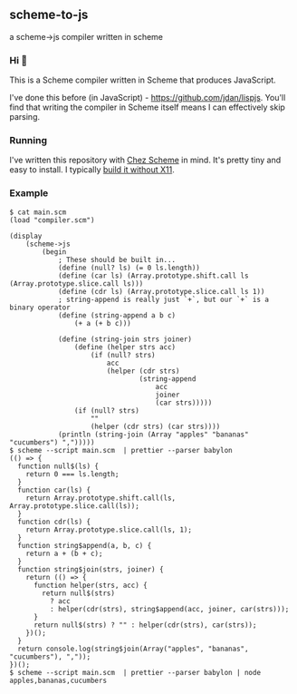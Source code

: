 ## scheme-to-js
a scheme->js compiler written in scheme

### Hi 👋

This is a Scheme compiler written in Scheme that produces JavaScript.

I've done this before (in JavaScript) - https://github.com/jdan/lispjs. You'll find that writing the
compiler in Scheme itself means I can effectively skip parsing.

### Running

I've written this repository with [Chez Scheme](https://github.com/cisco/ChezScheme) in mind. It's pretty
tiny and easy to install. I typically [build it without X11](https://github.com/cisco/ChezScheme/issues/84#issuecomment-401233680).

### Example

```
$ cat main.scm
(load "compiler.scm")

(display
    (scheme->js
        (begin
            ; These should be built in...
            (define (null? ls) (= 0 ls.length))
            (define (car ls) (Array.prototype.shift.call ls (Array.prototype.slice.call ls)))
            (define (cdr ls) (Array.prototype.slice.call ls 1))
            ; string-append is really just `+`, but our `+` is a binary operator
            (define (string-append a b c)
                (+ a (+ b c)))

            (define (string-join strs joiner)
                (define (helper strs acc)
                    (if (null? strs)
                        acc
                        (helper (cdr strs)
                                (string-append
                                    acc
                                    joiner
                                    (car strs)))))
                (if (null? strs)
                    ""
                    (helper (cdr strs) (car strs))))
            (println (string-join (Array "apples" "bananas" "cucumbers") ",")))))
$ scheme --script main.scm  | prettier --parser babylon
(() => {
  function null$(ls) {
    return 0 === ls.length;
  }
  function car(ls) {
    return Array.prototype.shift.call(ls, Array.prototype.slice.call(ls));
  }
  function cdr(ls) {
    return Array.prototype.slice.call(ls, 1);
  }
  function string$append(a, b, c) {
    return a + (b + c);
  }
  function string$join(strs, joiner) {
    return (() => {
      function helper(strs, acc) {
        return null$(strs)
          ? acc
          : helper(cdr(strs), string$append(acc, joiner, car(strs)));
      }
      return null$(strs) ? "" : helper(cdr(strs), car(strs));
    })();
  }
  return console.log(string$join(Array("apples", "bananas", "cucumbers"), ","));
})();
$ scheme --script main.scm  | prettier --parser babylon | node
apples,bananas,cucumbers
```

